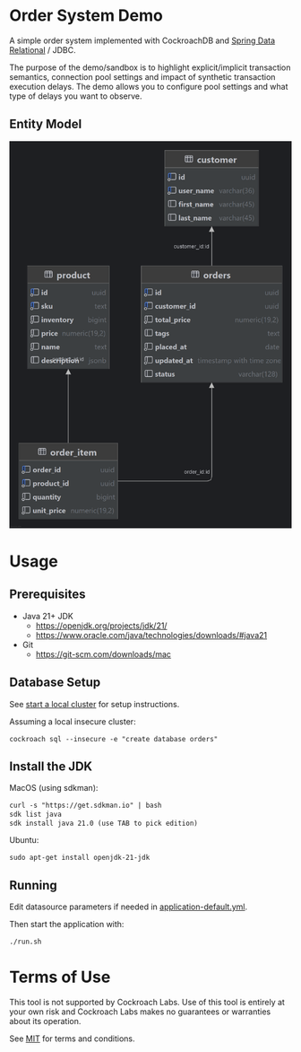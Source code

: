 # Order System Demo

A simple order system implemented with CockroachDB and 
[Spring Data Relational](https://docs.spring.io/spring-data/relational/reference/jdbc.html) / JDBC.

The purpose of the demo/sandbox is to highlight explicit/implicit transaction semantics, 
connection pool settings and impact of synthetic transaction execution delays. The demo
allows you to configure pool settings and what type of delays you want to observe.

## Entity Model

<img alt="er-model.png" src="er-model.png" width="512"/>

# Usage

## Prerequisites

- Java 21+ JDK
    - https://openjdk.org/projects/jdk/21/
    - https://www.oracle.com/java/technologies/downloads/#java21
- Git
    - https://git-scm.com/downloads/mac

## Database Setup

See [start a local cluster](https://www.cockroachlabs.com/docs/v24.2/start-a-local-cluster) for setup instructions.

Assuming a local insecure cluster:

    cockroach sql --insecure -e "create database orders"


## Install the JDK

MacOS (using sdkman):

    curl -s "https://get.sdkman.io" | bash
    sdk list java
    sdk install java 21.0 (use TAB to pick edition)  

Ubuntu:

    sudo apt-get install openjdk-21-jdk

## Running

Edit datasource parameters if needed in [application-default.yml](config/application-default.yml).

Then start the application with:

    ./run.sh

# Terms of Use

This tool is not supported by Cockroach Labs. Use of this tool is entirely at your
own risk and Cockroach Labs makes no guarantees or warranties about its operation.

See [MIT](LICENSE.txt) for terms and conditions.
